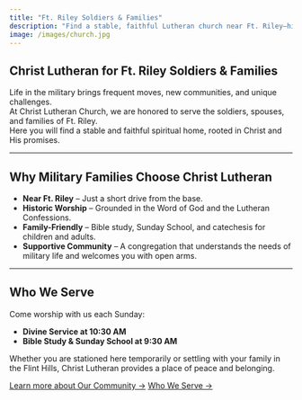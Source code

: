 ```yaml
---
title: "Ft. Riley Soldiers & Families"
description: "Find a stable, faithful Lutheran church near Ft. Riley—historic worship and supportive community in Manhattan, KS."
image: /images/church.jpg
---
```


## Christ Lutheran for Ft. Riley Soldiers & Families

Life in the military brings frequent moves, new communities, and unique challenges.  
At Christ Lutheran Church, we are honored to serve the soldiers, spouses, and families of Ft. Riley.  
Here you will find a stable and faithful spiritual home, rooted in Christ and His promises.

---

## Why Military Families Choose Christ Lutheran

- **Near Ft. Riley** – Just a short drive from the base.  
- **Historic Worship** – Grounded in the Word of God and the Lutheran Confessions.  
- **Family-Friendly** – Bible study, Sunday School, and catechesis for children and adults.  
- **Supportive Community** – A congregation that understands the needs of military life and welcomes you with open arms.  

---

## Who We Serve

Come worship with us each Sunday:

- **Divine Service at 10:30 AM**  
- **Bible Study & Sunday School at 9:30 AM**

Whether you are stationed here temporarily or settling with your family in the Flint Hills, Christ Lutheran provides a place of peace and belonging.

[Learn more about Our Community →](/community/)
[Who We Serve →](/who-we-serve/)

